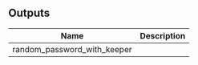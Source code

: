<!-- BEGINNING OF PRE-COMMIT-TERRAFORM DOCS HOOK -->
## Outputs

| Name | Description |
|------|-------------|
| random\_password\_with\_keeper |  |

<!-- END OF PRE-COMMIT-TERRAFORM DOCS HOOK -->

